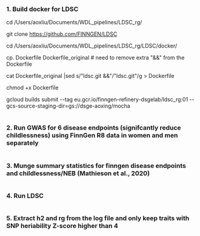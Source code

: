 
### 1. Build docker for LDSC

cd /Users/aoxliu/Documents/WDL_pipelines/LDSC_rg/

git clone https://github.com/FINNGEN/LDSC


cd  /Users/aoxliu/Documents/WDL_pipelines/LDSC_rg/LDSC/docker/

cp. Dockerfile Dockerfile_original          # need to remove extra "&&" from the Dockerfile

cat Dockerfile_original |sed s/"ldsc.git &&"/"ldsc.git"/g > Dockerfile

chmod +x Dockerfile 

gcloud builds submit --tag  eu.gcr.io/finngen-refinery-dsgelab/ldsc_rg:01  --gcs-source-staging-dir=gs://dsge-aoxing/mocha
#
          
### 2. Run GWAS for 6 disease endpoints (signifcantly reduce childlessness) using FinnGen R8 data in women and men separately

#
### 3. Munge summary statistics for finngen disease endpoints and childlessness/NEB (Mathieson et al., 2020)

#
### 4. Run LDSC

#
### 5. Extract h2 and rg from the log file and only keep traits with SNP heriability Z-score higher than 4



